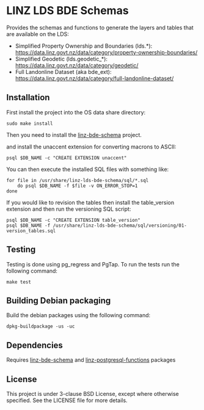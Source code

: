 LINZ LDS BDE Schemas
=================================

Provides the schemas and functions to generate the layers and tables that are available on the LDS:

* Simplified Property Ownership and Boundaries (lds.*): https://data.linz.govt.nz/data/category/property-ownership-boundaries/
* Simplified Geodetic (lds.geodetic_*): https://data.linz.govt.nz/data/category/geodetic/
* Full Landonline Dataset (aka bde_ext): https://data.linz.govt.nz/data/category/full-landonline-dataset/

Installation
------------

First install the project into the OS data share directory:

    sudo make install
    
Then you need to install the [linz-bde-schema](https://github.com/linz/linz-bde-schema)
project.


and install the unaccent extension for converting macrons to ASCII:

```shell
psql $DB_NAME -c "CREATE EXTENSION unaccent"
```

You can then execute the installed SQL files with something like:

```shell
for file in /usr/share/linz-lds-bde-schema/sql/*.sql
    do psql $DB_NAME -f $file -v ON_ERROR_STOP=1
done
```

If you would like to revision the tables then install the table_version extension
and then run the versioning SQL script:

```shell
psql $DB_NAME -c "CREATE EXTENSION table_version"
psql $DB_NAME -f /usr/share/linz-lds-bde-schema/sql/versioning/01-version_tables.sql
```

Testing
-------

Testing is done using pg_regress and PgTap. To run the tests run the following command:

	make test

Building Debian packaging
--------------------------

Build the debian packages using the following command:

    dpkg-buildpackage -us -uc


Dependencies
------------

Requires [linz-bde-schema](https://github.com/linz/linz-bde-schema) and
[linz-postgresql-functions](https://github.com/linz/linz-postgresql-functions) packages 

License
---------------------
This project is under 3-clause BSD License, except where otherwise specified.
See the LICENSE file for more details.